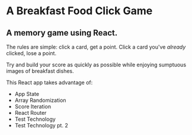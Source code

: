 # A Breakfast Food Click Game

## A memory game using React.

The rules are simple: click a card, get a point. Click a card you've _already_ clicked, lose a point. 

Try and build your score as quickly as possible while enjoying sumptuous images of breakfast dishes. 

This React app takes advantage of: 

- App State
- Array Randomization
- Score Iteration
- React Router
- Test Technology
- Test Technology pt. 2